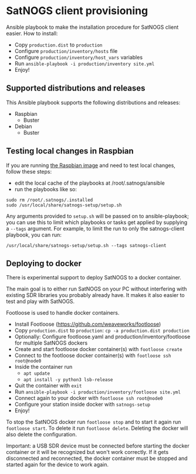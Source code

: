 # SatNOGS client provisioning

Ansible playbook to make the installation procedure for SatNOGS client easier.
How to install:

* Copy `production.dist` to `production`
* Configure `production/inventory/hosts` file
* Configure `production/inventory/host_vars` variables
* Run `ansible-playbook -i production/inventory site.yml`
* Enjoy!

## Supported distributions and releases

This Ansible playbook supports the following distributions and releases:

* Raspbian
  * Buster
* Debian
  * Buster

## Testing local changes in Raspbian

If you are running [the Raspbian
image](https://wiki.satnogs.org/Raspberry_Pi_3#Raspbian) and need to
test local changes, follow these steps:

- edit the local cache of the playbooks at /root/.satnogs/ansible
- run the playbooks like so:

```
sudo rm /root/.satnogs/.installed
sudo /usr/local/share/satnogs-setup/setup.sh
```

Any arguments provided to `setup.sh` will be passed on to
ansible-playbook; you can use this to limit which playbooks or tasks
get applied by supplying a `--tags` argument.  For example, to limit
the run to only the satnogs-client playbook, you can run:

```
/usr/local/share/satnogs-setup/setup.sh --tags satnogs-client
```

## Deploying to docker

There is experimental support to deploy SatNOGS to a docker container.

The main goal is to either run SatNOGS on your PC without interfering with
existing SDR libraries you probably already have. It makes it also easier
to test and play with SatNOGS.

Footloose is used to handle docker containers.

* Install Footloose (https://github.com/weaveworks/footloose)
* Copy `production.dist` to `production`: `cp -a production.dist production`
* Optionally: Configure footloose.yaml and production/inventory/footloose
  for multiple SatNOGS dockers
* Create and start footloose docker container(s) with `footloose create`
* Connect to the  footloose docker container(s) with `footloose ssh root@node0`
* Inside the container run
  * `apt update`
  * `apt install -y python3 lsb-release`
* Quit the container with `exit`
* Run `ansible-playbook -i production/inventory/footloose site.yml`
* Connect again to your docker with `footloose ssh root@node0`
* Configure your station inside docker with `satnogs-setup`
* Enjoy!

To stop the SatNOGS docker run `footloose stop` and to start it again run
`footloose start`.
To delete it run `footloose delete`. Deleting the docker will also delete
the configuration.

Important: a USB SDR device must be connected before starting the docker container or it will be recognized but won't work correctly.
If it gets disconnected and reconnected, the docker container must be stopped and started again for the device to work again.
